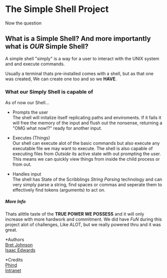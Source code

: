 # The Simple Shell Project

Now the question

## What is a Simple Shell? And more importantly what is *OUR* Simple Shell?

A simple shell "simply" is a way for a user to interact with the UNIX system and and execute commands.

Usually a terminal thats pre-installed comes with a shell, but as that one was created, We can create one too and so we __HAVE__.

### What our Simply Shell is capable of

As of now our Shell...

* Prompts the user  
	The shell will initalize itself replicating paths and enviroments.
	If it fails it will free the memory of the input and flush out the nonsense, returning a "OMG what now!?" ready for another input.

* Executes (Things)  
	Our shell can execute alot of the basic commands but also execute any executable file we may want to execute.
	The shell is also capable of executing files from _Outside_ its active state with out prompting the user.
	This means we can quickly view things from inside the child process or from out.

* Handles input  
	The shell has State of the Scribblings *String Parsing* technology and can very simply parse a string,
	find spaces or commas and seperate them to effectively find tokens (arguments) to act on.

##### More Info

Thats alittle taste of the __TRUE POWER WE POSSESS__ and it will only increase with more hardwork and commitment.
We did have *FuN* during this project alot of challenges, Like ALOT, but we really powered thru and it was great.

*Authors  
	[Bret Johnson](https://github.com/BretJohnson1 "The Man of the Hour.")  
 	[Isaac Edwards](https://github.com/DTBissy "Another man of 60 mins.")

*Credits  
	[Phind](https://www.phind.com/search?home=true "Quite the intellectual.")  
 	[Intranet](https://intranet.atlasschool.com/concepts/900 "GateKept secrets.")
